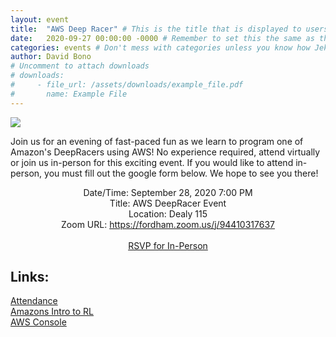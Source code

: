 ```yaml
---
layout: event
title:  "AWS Deep Racer" # This is the title that is displayed to users
date:   2020-09-27 00:00:00 -0000 # Remember to set this the same as the filename to avoid confusion
categories: events # Don't mess with categories unless you know how Jekyll works
author: David Bono
# Uncomment to attach downloads
# downloads:
#     - file_url: /assets/downloads/example_file.pdf
#       name: Example File
---
```

![](https://d1.awsstatic.com/deepracer/Silverstone/ImgHead_Silverstone_TEST_Car_3.204d9c00ff64cbeae8a5956e75e183c798dcfa81.png)

Join us for an evening of fast-paced fun as we learn to program one of Amazon's DeepRacers using AWS! No experience required, attend virtually or join us in-person for this exciting event. If you would like to attend in-person, you must fill out the google form below. We hope to see you there!

<p style="text-align: center;">
Date/Time: September 28, 2020 7:00 PM<br>
Title: AWS DeepRacer Event<br>
Location: Dealy 115<br>
Zoom URL: <a href="https://fordham.zoom.us/j/94410317637">https://fordham.zoom.us/j/94410317637</a><br>
<br>
<a href="https://fordhamcss.us9.list-manage.com/track/click?u=cf1fafbda315812617288f238&id=6badb4503b&e=da6546c9a7">RSVP for In-Person</a><br>
</p>

<h2>Links:</h2>

[Attendance](https://forms.gle/HR2NJ9GAThEmUjLr8)<br>
[Amazons Intro to RL](https://d2k9g1efyej86q.cloudfront.net/)<br>
[AWS Console](https://console.aws.amazon.com/deepracer/home?region=us-east-1#getStarted)<br>